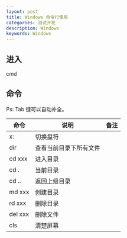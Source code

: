 ```yaml
---
layout: post
title: Windows 命令行使用
categories: 测试开发
description: Windows
keywords: Windows
---
```


## 进入

cmd

## 命令

Ps: Tab 键可以自动补全。

|命令|说明|备注|
|--	|--	|--	|
|x:|切换盘符|	|
|dir|查看当前目录下所有文件|	|
|cd xxx|进入目录|	|
|cd .|当前目录|	|
|cd ..|返回上级目录|	|
|md xxx|创建目录|	|
|rd xxx|删除目录|	|
|del xxx|删除文件|	|
|cls|清楚屏幕|	|
